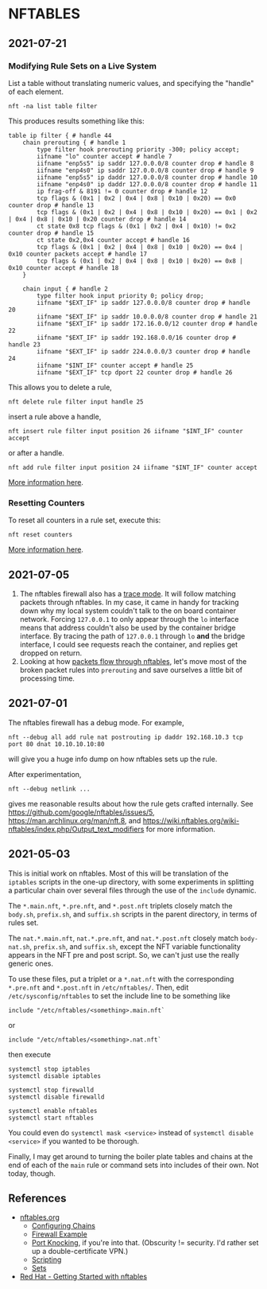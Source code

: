# NFTABLES

## 2021-07-21

### Modifying Rule Sets on a Live System

List a table without translating numeric values, and specifying the
"handle" of each element.

```
nft -na list table filter
```

This produces results something like this:

```
table ip filter { # handle 44
	chain prerouting { # handle 1
		type filter hook prerouting priority -300; policy accept;
		iifname "lo" counter accept # handle 7
		iifname "enp5s5" ip saddr 127.0.0.0/8 counter drop # handle 8
		iifname "enp4s0" ip saddr 127.0.0.0/8 counter drop # handle 9
		iifname "enp5s5" ip daddr 127.0.0.0/8 counter drop # handle 10
		iifname "enp4s0" ip daddr 127.0.0.0/8 counter drop # handle 11
		ip frag-off & 8191 != 0 counter drop # handle 12
		tcp flags & (0x1 | 0x2 | 0x4 | 0x8 | 0x10 | 0x20) == 0x0 counter drop # handle 13
		tcp flags & (0x1 | 0x2 | 0x4 | 0x8 | 0x10 | 0x20) == 0x1 | 0x2 | 0x4 | 0x8 | 0x10 | 0x20 counter drop # handle 14
		ct state 0x8 tcp flags & (0x1 | 0x2 | 0x4 | 0x10) != 0x2 counter drop # handle 15
		ct state 0x2,0x4 counter accept # handle 16
		tcp flags & (0x1 | 0x2 | 0x4 | 0x8 | 0x10 | 0x20) == 0x4 | 0x10 counter packets accept # handle 17
		tcp flags & (0x1 | 0x2 | 0x4 | 0x8 | 0x10 | 0x20) == 0x8 | 0x10 counter accept # handle 18
	}

	chain input { # handle 2
		type filter hook input priority 0; policy drop;
		iifname "$EXT_IF" ip saddr 127.0.0.0/8 counter drop # handle 20
		iifname "$EXT_IF" ip saddr 10.0.0.0/8 counter drop # handle 21
		iifname "$EXT_IF" ip saddr 172.16.0.0/12 counter drop # handle 22
		iifname "$EXT_IF" ip saddr 192.168.0.0/16 counter drop # handle 23
		iifname "$EXT_IF" ip saddr 224.0.0.0/3 counter drop # handle 24
		iifname "$INT_IF" counter accept # handle 25
		iifname "$EXT_IF" tcp dport 22 counter drop # handle 26
```

This allows you to delete a rule,

```
nft delete rule filter input handle 25
```

insert a rule above a handle,

```
nft insert rule filter input position 26 iifname "$INT_IF" counter accept 
```

or after a handle.

```
nft add rule filter input position 24 iifname "$INT_IF" counter accept 
```

[More information here][20210705a].


### Resetting Counters

To reset all counters in a rule set, execute this:

```
nft reset counters
```

[More information here][20210705b].

[20210705a]: https://wiki.nftables.org/wiki-nftables/index.php/Simple_rule_management
[20210705b]: https://wiki.nftables.org/wiki-nftables/index.php/Counters


## 2021-07-05

1) The nftables firewall also has a [trace mode][ref210705a]. It will
follow matching packets through nftables. In my case, it came in
handy for tracking down why my local system couldn't talk to the on
board container network. Forcing `127.0.0.1` to only appear through the
`lo` interface means that address couldn't also be used by the
container bridge interface. By tracing the path of `127.0.0.1` through
`lo` **and** the bridge interface, I could see requests reach the
container, and replies get dropped on return.
1) Looking at how [packets flow through nftables][ref210705b], let's
move most of the broken packet rules into `prerouting` and save
ourselves a little bit of processing time.

[ref210705a]: https://wiki.nftables.org/wiki-nftables/index.php/Ruleset_debug/tracing
[ref210705b]: https://wiki.nftables.org/wiki-nftables/index.php/Netfilter_hooks


## 2021-07-01

The nftables firewall has a debug mode. For example,

```
nft --debug all add rule nat postrouting ip daddr 192.168.10.3 tcp port 80 dnat 10.10.10.10:80
```

will give you a huge info dump on how nftables sets up the rule.

After experimentation,

```
nft --debug netlink ...
```

gives me reasonable results about how the rule gets crafted internally.
See https://github.com/google/nftables/issues/5,
https://man.archlinux.org/man/nft.8, and
https://wiki.nftables.org/wiki-nftables/index.php/Output_text_modifiers
for more information.


## 2021-05-03

This is initial work on nftables. Most of this will be translation of
the `iptables` scripts in the one-up directory, with some experiments
in splitting a particular chain over several files through the use of
the `include` dynamic.

The `*.main.nft`, `*.pre.nft`, and `*.post.nft` triplets closely match
the `body.sh`, `prefix.sh`, and `suffix.sh` scripts in the parent
directory, in terms of rules set.

The `nat.*.main.nft`, `nat.*.pre.nft`, and `nat.*.post.nft` closely
match `body-nat.sh`, `prefix.sh`, and `suffix.sh`, except the NFT
variable functionality appears in the NFT pre and post script. So, we
can't just use the really generic ones.

To use these files, put a triplet or a `*.nat.nft` with the
corresponding `*.pre.nft` and `*.post.nft` in
`/etc/nftables/`. Then, edit `/etc/sysconfig/nftables` to set the
include line to be something like

```
include "/etc/nftables/<something>.main.nft`
```

or

```
include "/etc/nftables/<something>.nat.nft`
```

then execute

```
systemctl stop iptables
systemctl disable iptables

systemctl stop firewalld
systemctl disable firewalld

systemctl enable nftables
systemctl start nftables
```

You could even do `systemctl mask <service>` instead of `systemctl
disable <service>` if you wanted to be thorough.

Finally, I may get around to turning the boiler plate tables and chains
at the end of each of the `main` rule or command sets into includes of
their own. Not today, though.


## References

- [nftables.org][nftorg]
  - [Configuring Chains][nftChains]
  - [Firewall Example][nftFirewall]
  - [Port Knocking][nftKnockd], if you're into that. (Obscurity !=
  security. I'd rather set up a double-certificate VPN.)
  - [Scripting][nftScripting]
  - [Sets][nftSets]
- [Red Hat - Getting Started with nftables][rhNft]


[nftChains]: https://wiki.nftables.org/wiki-nftables/index.php/Configuring_chains
[nftFirewall]: https://wiki.nftables.org/wiki-nftables/index.php/Classic_perimetral_firewall_example
[nftorg]: https://wiki.nftables.org/
[nftKnockd]: https://wiki.nftables.org/wiki-nftables/index.php/Port_knocking_example
[nftScripting]: https://wiki.nftables.org/wiki-nftables/index.php/Configuring_chains
[nftSets]: https://wiki.nftables.org/wiki-nftables/index.php/Sets
[rhNft]: https://access.redhat.com/documentation/en-us/red_hat_enterprise_linux/8/html/securing_networks/getting-started-with-nftables_securing-networks

